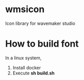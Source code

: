 # wmsicon
Icon library for wavemaker studio

# How to build font

In a linux system,

1. Install docker
2. Execute **sh build.sh**